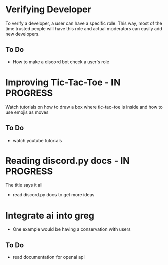 # Verifying Developer
To verify a developer, a user can have a specific role. This way, most of the time trusted people will have this role and actual moderators can easily add new developers. 
## To Do 
- How to make a discord bot check a user's role

# Improving Tic-Tac-Toe - IN PROGRESS
Watch tutorials on how to draw a box where tic-tac-toe is inside and how to use emojis as moves 
## To Do
- watch youtube tutorials 

# Reading discord.py docs - IN PROGRESS
The title says it all
- read discord.py docs to get more ideas 

# Integrate ai into greg 
- One example would be having a conservation with users 
## To Do
- read documentation for openai api